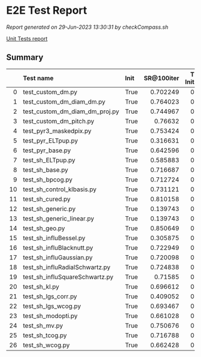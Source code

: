 # E2E Test Report

*Report generated on 29-Jun-2023 13:30:31 by checkCompass.sh*

[Unit Tests report](report_unit_test.html)

## Summary

|    | Test name                      | Init   |   SR@100iter |   T Init |    T Loop |
|---:|:-------------------------------|:-------|-------------:|---------:|----------:|
|  0 | test_custom_dm.py              | True   |     0.702249 |        0 | 0.562334  |
|  1 | test_custom_dm_diam_dm.py      | True   |     0.764023 |        0 | 0.508652  |
|  2 | test_custom_dm_diam_dm_proj.py | True   |     0.744967 |        0 | 0.514263  |
|  3 | test_custom_dm_pitch.py        | True   |     0.76632  |        0 | 0.504912  |
|  4 | test_pyr3_maskedpix.py         | True   |     0.753424 |        0 | 0.186905  |
|  5 | test_pyr_ELTpup.py             | True   |     0.316631 |        0 | 0.187416  |
|  6 | test_pyr_base.py               | True   |     0.642596 |        0 | 0.192299  |
|  7 | test_sh_ELTpup.py              | True   |     0.585883 |        0 | 0.0531386 |
|  8 | test_sh_base.py                | True   |     0.716687 |        0 | 0.0544886 |
|  9 | test_sh_bpcog.py               | True   |     0.712724 |        0 | 0.0586089 |
| 10 | test_sh_control_klbasis.py     | True   |     0.731121 |        0 | 0.0625746 |
| 11 | test_sh_cured.py               | True   |     0.810158 |        0 | 0.101619  |
| 12 | test_sh_generic.py             | True   |     0.139743 |        0 | 0.0572494 |
| 13 | test_sh_generic_linear.py      | True   |     0.139743 |        0 | 0.075061  |
| 14 | test_sh_geo.py                 | True   |     0.850649 |        0 | 0.0514932 |
| 15 | test_sh_influBessel.py         | True   |     0.305875 |        0 | 0.0580662 |
| 16 | test_sh_influBlacknutt.py      | True   |     0.722949 |        0 | 0.0567347 |
| 17 | test_sh_influGaussian.py       | True   |     0.720098 |        0 | 0.0566002 |
| 18 | test_sh_influRadialSchwartz.py | True   |     0.724838 |        0 | 0.0580891 |
| 19 | test_sh_influSquareSchwartz.py | True   |     0.71585  |        0 | 0.0642535 |
| 20 | test_sh_kl.py                  | True   |     0.696612 |        0 | 0.05186   |
| 21 | test_sh_lgs_corr.py            | True   |     0.409052 |        0 | 0.0728169 |
| 22 | test_sh_lgs_wcog.py            | True   |     0.693467 |        0 | 0.0664804 |
| 23 | test_sh_modopti.py             | True   |     0.661028 |        0 | 0.0549769 |
| 24 | test_sh_mv.py                  | True   |     0.750676 |        0 | 0.0579832 |
| 25 | test_sh_tcog.py                | True   |     0.716788 |        0 | 0.0563581 |
| 26 | test_sh_wcog.py                | True   |     0.662428 |        0 | 0.0561456 |